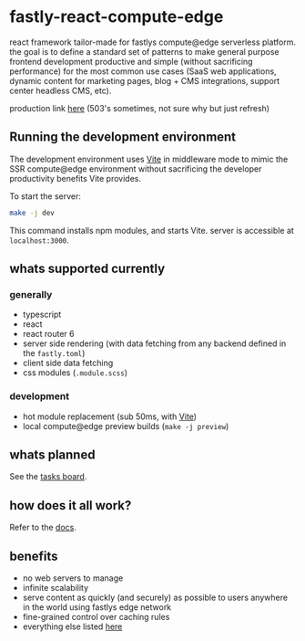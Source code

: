 # fastly-react-compute-edge

react framework tailor-made for fastlys compute@edge serverless platform. the goal is to define a standard set of patterns
to make general purpose frontend development productive and simple (without sacrificing performance) for the most common use
cases (SaaS web applications, dynamic content for marketing pages, blog + CMS integrations, support center headless CMS, etc).

production link [here](https://slowly-aware-hog.edgecompute.app/) (503's sometimes, not sure why but just refresh)

## Running the development environment

The development environment uses [Vite](https://vitejs.dev/) in middleware mode to mimic the SSR compute@edge environment without
sacrificing the developer productivity benefits Vite provides.

To start the server:

```bash
make -j dev
```

This command installs npm modules, and starts Vite. server is accessible at `localhost:3000`.

## whats supported currently

### generally

- typescript
- react
- react router 6
- server side rendering (with data fetching from any backend defined in the `fastly.toml`)
- client side data fetching
- css modules (`.module.scss`)

### development

- hot module replacement (sub 50ms, with [Vite](https://vitejs.dev/guide/why.html))
- local compute@edge preview builds (`make -j preview`)

## whats planned

See the [tasks board](https://github.com/jasonnnnnnnnnnnnn/fastly-react-compute-edge/projects/1).

## how does it all work?

Refer to the [docs](https://github.com/jasonnnnnnnnnnnnn/fastly-react-compute-edge/tree/main/docs).

## benefits

- no web servers to manage
- infinite scalability
- serve content as quickly (and securely) as possible to users anywhere in the world using fastlys edge network
- fine-grained control over caching rules
- everything else listed [here](https://www.fastly.com/products/edge-compute/serverless)
